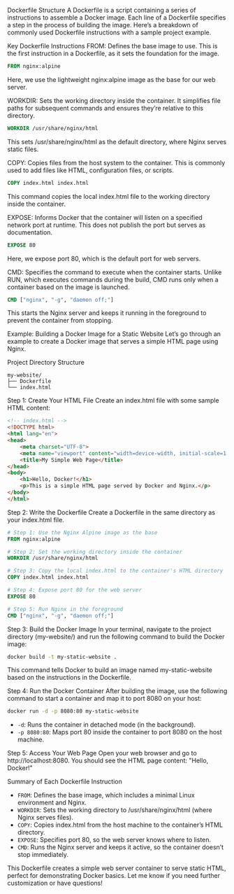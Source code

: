 
Dockerfile Structure
A Dockerfile is a script containing a series of instructions to assemble a Docker image. Each line of a Dockerfile specifies a step in the process of building the image. Here’s a breakdown of commonly used Dockerfile instructions with a sample project example.

Key Dockerfile Instructions
FROM: Defines the base image to use. This is the first instruction in a Dockerfile, as it sets the foundation for the image.

```dockerfile
FROM nginx:alpine
```
Here, we use the lightweight nginx:alpine image as the base for our web server.

WORKDIR: Sets the working directory inside the container. It simplifies file paths for subsequent commands and ensures they’re relative to this directory.

```dockerfile
WORKDIR /usr/share/nginx/html
```
This sets /usr/share/nginx/html as the default directory, where Nginx serves static files.

COPY: Copies files from the host system to the container. This is commonly used to add files like HTML, configuration files, or scripts.

```dockerfile
COPY index.html index.html
```
This command copies the local index.html file to the working directory inside the container.

EXPOSE: Informs Docker that the container will listen on a specified network port at runtime. This does not publish the port but serves as documentation.

```dockerfile
EXPOSE 80
```
Here, we expose port 80, which is the default port for web servers.

CMD: Specifies the command to execute when the container starts. Unlike RUN, which executes commands during the build, CMD runs only when a container based on the image is launched.

```dockerfile
CMD ["nginx", "-g", "daemon off;"]
```
This starts the Nginx server and keeps it running in the foreground to prevent the container from stopping.

Example: Building a Docker Image for a Static Website
Let’s go through an example to create a Docker image that serves a simple HTML page using Nginx.

Project Directory Structure
```plaintext
my-website/
├── Dockerfile
└── index.html
```

Step 1: Create Your HTML File
Create an index.html file with some sample HTML content:

```html
<!-- index.html -->
<!DOCTYPE html>
<html lang="en">
<head>
    <meta charset="UTF-8">
    <meta name="viewport" content="width=device-width, initial-scale=1.0">
    <title>My Simple Web Page</title>
</head>
<body>
    <h1>Hello, Docker!</h1>
    <p>This is a simple HTML page served by Docker and Nginx.</p>
</body>
</html>
```

Step 2: Write the Dockerfile
Create a Dockerfile in the same directory as your index.html file.

```dockerfile
# Step 1: Use the Nginx Alpine image as the base
FROM nginx:alpine

# Step 2: Set the working directory inside the container
WORKDIR /usr/share/nginx/html

# Step 3: Copy the local index.html to the container's HTML directory
COPY index.html index.html

# Step 4: Expose port 80 for the web server
EXPOSE 80

# Step 5: Run Nginx in the foreground
CMD ["nginx", "-g", "daemon off;"]
```

Step 3: Build the Docker Image
In your terminal, navigate to the project directory (my-website/) and run the following command to build the Docker image:

```bash
docker build -t my-static-website .
```
This command tells Docker to build an image named my-static-website based on the instructions in the Dockerfile.

Step 4: Run the Docker Container
After building the image, use the following command to start a container and map it to port 8080 on your host:

```bash
docker run -d -p 8080:80 my-static-website
```
- `-d`: Runs the container in detached mode (in the background).
- `-p 8080:80`: Maps port 80 inside the container to port 8080 on the host machine.

Step 5: Access Your Web Page
Open your web browser and go to http://localhost:8080. You should see the HTML page content: "Hello, Docker!"

Summary of Each Dockerfile Instruction
- `FROM`: Defines the base image, which includes a minimal Linux environment and Nginx.
- `WORKDIR`: Sets the working directory to /usr/share/nginx/html (where Nginx serves files).
- `COPY`: Copies index.html from the host machine to the container’s HTML directory.
- `EXPOSE`: Specifies port 80, so the web server knows where to listen.
- `CMD`: Runs the Nginx server and keeps it active, so the container doesn’t stop immediately.

This Dockerfile creates a simple web server container to serve static HTML, perfect for demonstrating Docker basics. Let me know if you need further customization or have questions!
